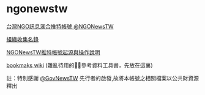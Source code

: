 # ngonewstw

[台灣NGO訊息滙合推特帳號 @NGONewsTW](https://twitter.com/ngonewstw)

[組織收集名錄](https://docs.google.com/spreadsheets/d/1BIPwaKGYTH_lwXFSKJi8P61Yaz1dKn9iO_UG5IWdu6M/edit?usp=sharing)

[NGONewsTW推特帳號起源與操作說明](http://self.jxtsai.info/2016/08/ngonewstw.html)

[bookmaks wiki](https://github.com/twngo/ngonewstw/wiki) (雜亂待用的𠫞𠫞參考資料工具書，先放在這裏)



註：特別感謝 [@GovNewsTW](https://twitter.com/govnewstw) 先行者的啟發,故將本帳號之相關檔案以公共財資源釋出
